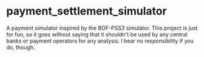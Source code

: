 # payment_settlement_simulator
A payment simulator inspired by the BOF-PSS3 simulator. This project is just for fun, so it goes without saying that it shouldn't be used by any central banks or payment operators for any analysis. I bear no responsibility if you do, though.
